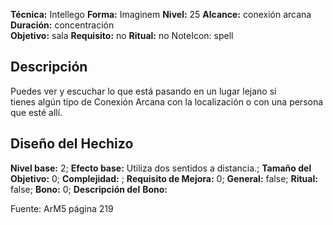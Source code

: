 
**Técnica:** Intellego
**Forma:** Imaginem
**Nivel:** 25
**Alcance:** conexión arcana 
**Duración:** concentración  
**Objetivo:** sala
**Requisito:** no
**Ritual:** no
NoteIcon: spell




## Descripción 
<p>Puedes ver y escuchar lo que está pasando en un lugar lejano si tienes algún tipo de Conexión Arcana con la localización o con una persona que esté allí.</p>

## Diseño del Hechizo 

**Nivel base:** 2; **Efecto base:** Utiliza dos sentidos a distancia.;  **Tamaño del **Objetivo:**** 0; **Complejidad:** ; **Requisito de Mejora:** 0; **General:** false; **Ritual:** false; **Bono:** 0; **Descripción del** **Bono:** 

Fuente: ArM5 página 219